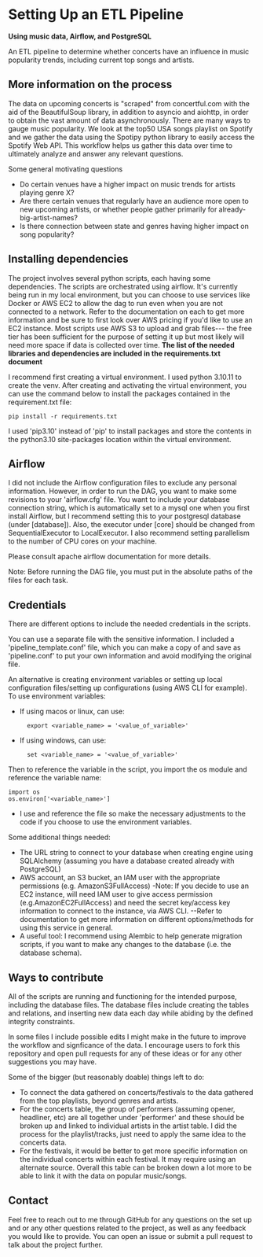 # Setting Up an ETL Pipeline
**Using music data, Airflow, and PostgreSQL**

An ETL pipeline to determine whether concerts have an influence in music popularity trends, including current top songs and artists.

## More information on the process

The data on upcoming concerts is "scraped" from concertful.com with the aid of the BeautifulSoup library, in addition to asyncio and aiohttp, in order to obtain the vast amount of data asynchronously. There are many ways to gauge music popularity. We look at the top50 USA songs playlist on Spotify and we gather the data using the Spotipy python library to easily access the Spotify Web API. This workflow helps us gather this data over time to ultimately analyze and answer any relevant questions.

Some general motivating questions 
- Do certain venues have a higher impact on music trends for artists playing genre X? 
- Are there certain venues that regularly have an audience more open to new upcoming artists, or whether people gather primarily for already-big-artist-names?  
- Is there connection between state and genres having higher impact on song popularity?

## Installing dependencies

The project involves several python scripts, each having some dependencies. The scripts are orchestrated using airflow. It's currently being run in my local environment, but you can choose to use services like Docker or AWS EC2 to allow the dag to run even when you are not connected to a network. Refer to the documentation on each to get more information and be sure to first look over AWS pricing if you'd like to use an EC2 instance. Most scripts use AWS S3 to upload and grab files--- the free tier has been sufficient for the purpose of setting it up but most likely will need more space if data is collected over time. 
**The list of the needed libraries and dependencies are included in the requirements.txt document**


I recommend first creating a virtual environment. I used python 3.10.11 to create the venv. After creating and activating the virtual environment, you can use the command below to install the packages contained in the requirement.txt file:
    
    pip install -r requirements.txt
    
I used 'pip3.10' instead of 'pip' to install packages and store the contents in the python3.10 site-packages location within the virtual environment.

## Airflow

I did not include the Airflow configuration files to exclude any personal information. However, in order to run the DAG, you want to make some revisions to your 'airflow.cfg' file. You want to include your database connection string, which is automatically set to a mysql one when you first install Airflow, but I recommend setting this to your
postgresql database (under [database]). Also, the executor under [core] should be changed from SequentialExecutor to LocalExecutor. I also recommend setting parallelism to the number of CPU cores on your
machine.

Please consult apache airflow documentation for more details.

Note: Before running the DAG file, you must put in the absolute paths of the files for each task.

## Credentials 
There are different options to include the needed credentials in the scripts.

You can use a separate file with the sensitive information. I included a 'pipeline_template.conf' file, which you can make a copy of and save as 'pipeline.conf' to put your own information and avoid modifying the original file.

An alternative is creating environment variables or setting up local configuration files/setting up configurations (using AWS CLI for example). To use environment variables: 
- If using macos or linux, can use:

        export <variable_name> = '<value_of_variable>'  
- If using windows, can use:

        set <variable_name> = '<value_of_variable>' 
Then to reference the variable in the script, you import the os module and reference the variable name:
    
    import os
    os.environ['<variable_name>']

* I use and reference the file so make the necessary adjustments to the code if you choose to use the environment variables.

Some additional things needed: 
- The URL string to connect to your database when creating engine using SQLAlchemy (assuming you have a database created already with PostgreSQL) 
- AWS account, an S3 bucket, an IAM user with the appropriate permissions (e.g. AmazonS3FullAccess)
-Note: If you decide to use an EC2 instance, will need IAM user to give access permission (e.g.AmazonEC2FullAccess) and need the secret key/access key information to connect to the instance, via AWS CLI.
--Refer to documentation to get more information on different options/methods for using this service in general.
- A useful tool: I recommend using Alembic to help generate migration scripts, if you want to make any changes to the database (i.e. the database schema).

## Ways to contribute 
All of the scripts are running and functioning for the intended purpose, including the database files. The database files include creating the tables and relations, and inserting new data each day while abiding by the defined integrity constraints.

In some files I include possible edits I might make in the future to improve the workflow and signficance of the data. I encourage users to fork this repository and open pull requests for any of these ideas or for any other suggestions you may have.

Some of the bigger (but reasonably doable) things left to do: 
- To connect the data gathered on concerts/festivals to the data gathered from the top playlists, beyond genres and artists.  
- For the concerts table, the group of performers (assuming opener, headliner, etc) are all together under 'performer' and these should be broken up and linked to individual artists in the artist table. I did the process for the playlist/tracks, just need to apply the same idea to the concerts data. 
- For the festivals, it would be better to get more specific information on the individual concerts within each festival. It may require using an alternate source.
Overall this table can be broken down a lot more to be able to link it with the data on popular music/songs.

## Contact

Feel free to reach out to me through GitHub for any questions on the set up and or any other questions related to the project, as well as any feedback you would like to provide. You can open an issue or submit a pull request to talk about the project further.
